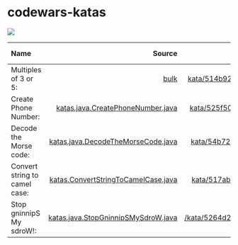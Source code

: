 # codewars-katas

[![](https://www.codewars.com/users/_JDev_/badges/large)](https://www.codewars.com/users/_JDev_)


| Name | Source | Kata Link | Kata Difficulty | Language |
| :---         |     ---:      |          ---: |          :---: |          :---: |
| Multiples of 3 or 5:   | [bulk](katas.java/MultiplesOf3or5.java)     | [kata/514b92a657cdc65150000006](https://www.codewars.com/kata/514b92a657cdc65150000006)  |  6 kyu  | Java |
| Create Phone Number:     | [katas.java.CreatePhoneNumber.java](CreatePhoneNumber.java)       | [kata/525f50e3b73515a6db000b83](https://www.codewars.com/kata/525f50e3b73515a6db000b83)      |  6 kyu  | Java |
| Decode the Morse code:     | [katas.java.DecodeTheMorseCode.java](DecodeTheMorseCode.java)       | [kata/54b724efac3d5402db00065e](https://www.codewars.com/kata/54b724efac3d5402db00065e)     |  6 kyu  | Java |
| Convert string to camel case:     | [katas.ConvertStringToCamelCase.java](ConvertStringToCamelCase.java)       | [kata/517abf86da9663f1d2000003](https://www.codewars.com/kata/517abf86da9663f1d2000003)      |  6 kyu  | Java |
| Stop gninnipS My sdroW!:     | [katas.java.StopGninnipSMySdroW.java](StopGninnipSMySdroW.java)       | [/kata/5264d2b162488dc400000001](https://www.codewars.com/kata/5264d2b162488dc400000001)      |  6 kyu  | Java |
